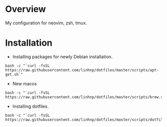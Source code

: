 # Overview
My configuration for neovim, zsh, tmux.

# Installation
* Installing packages for newly Debian installation.

```
bash -c "`curl -fsSL https://raw.githubusercontent.com/linhnp/dotfiles/master/scripts/apt-get.sh`" 
```

* New macos

```
bash -c "`curl -fsSL https://raw.githubusercontent.com/linhnp/dotfiles/master/scripts/brew.sh`"
```

* Installing dotfiles.

```
bash -c "`curl -fsSL https://raw.githubusercontent.com/linhnp/dotfiles/master/scripts/dotfiles.sh`" 
```
